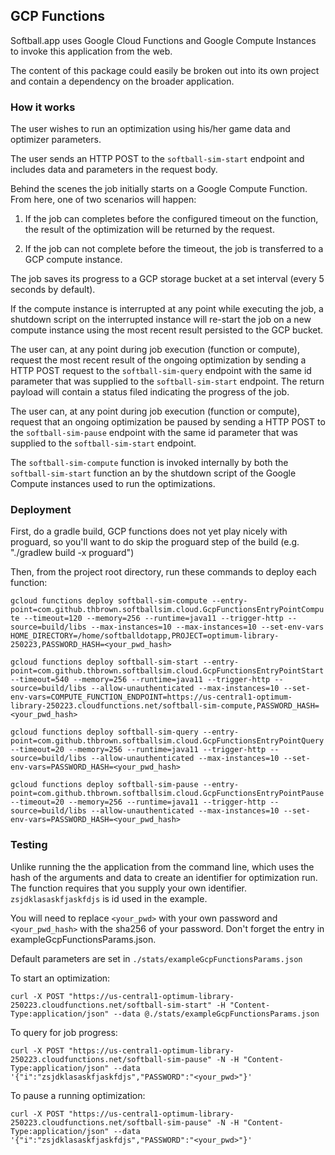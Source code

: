 ## GCP Functions

Softball.app uses Google Cloud Functions and Google Compute Instances to invoke this application from the web.

The content of this package could easily be broken out into its own project and contain a dependency on the broader application.

### How it works

The user wishes to run an optimization using his/her game data and optimizer parameters.

The user sends an HTTP POST to the `softball-sim-start` endpoint and includes data and parameters in the request body.

Behind the scenes the job initially starts on a Google Compute Function. From here, one of two scenarios will happen:

1. If the job can completes before the configured timeout on the function, the result of the optimization will be returned by the request.

2. If the job can not complete before the timeout, the job is transferred to a GCP compute instance.

The job saves its progress to a GCP storage bucket at a set interval (every 5 seconds by default).

If the compute instance is interrupted at any point while executing the job, a shutdown script on the interrupted instance will re-start the job on a new compute instance using the most recent result persisted to the GCP bucket.

The user can, at any point during job execution (function or compute), request the most recent result of the ongoing optimization by sending a HTTP POST request to the `softball-sim-query` endpoint with the same id parameter that was supplied to the `softball-sim-start` endpoint. The return payload will contain a status filed indicating the progress of the job.

The user can, at any point during job execution (function or compute), request that an ongoing optimization be paused by sending a HTTP POST to the `softball-sim-pause` endpoint with the same id parameter that was supplied to the `softball-sim-start` endpoint.

The `softball-sim-compute` function is invoked internally by both the `softball-sim-start` function an by the shutdown script of the Google Compute instances used to run the optimizations.

### Deployment

First, do a gradle build, GCP functions does not yet play nicely with proguard, so you'll want to do skip the proguard step of the build (e.g. "./gradlew build -x proguard")

Then, from the project root directory, run these commands to deploy each function:

`gcloud functions deploy softball-sim-compute --entry-point=com.github.thbrown.softballsim.cloud.GcpFunctionsEntryPointCompute --timeout=120 --memory=256 --runtime=java11 --trigger-http --source=build/libs --max-instances=10 --max-instances=10 --set-env-vars HOME_DIRECTORY=/home/softballdotapp,PROJECT=optimum-library-250223,PASSWORD_HASH=<your_pwd_hash>`

`gcloud functions deploy softball-sim-start --entry-point=com.github.thbrown.softballsim.cloud.GcpFunctionsEntryPointStart --timeout=540 --memory=256 --runtime=java11 --trigger-http --source=build/libs --allow-unauthenticated --max-instances=10 --set-env-vars=COMPUTE_FUNCTION_ENDPOINT=https://us-central1-optimum-library-250223.cloudfunctions.net/softball-sim-compute,PASSWORD_HASH=<your_pwd_hash>`

`gcloud functions deploy softball-sim-query --entry-point=com.github.thbrown.softballsim.cloud.GcpFunctionsEntryPointQuery --timeout=20 --memory=256 --runtime=java11 --trigger-http --source=build/libs --allow-unauthenticated --max-instances=10 --set-env-vars=PASSWORD_HASH=<your_pwd_hash>`

`gcloud functions deploy softball-sim-pause --entry-point=com.github.thbrown.softballsim.cloud.GcpFunctionsEntryPointPause --timeout=20 --memory=256 --runtime=java11 --trigger-http --source=build/libs --allow-unauthenticated --max-instances=10 --set-env-vars=PASSWORD_HASH=<your_pwd_hash>`

### Testing

Unlike running the the application from the command line, which uses the hash of the arguments and data to create an identifier for optimization run. The function requires that you supply your own identifier. `zsjdklasaskfjaskfdjs` is id used in the example.

You will need to replace `<your_pwd>` with your own password and `<your_pwd_hash>` with the sha256 of your password. Don't forget the entry in exampleGcpFunctionsParams.json.

Default parameters are set in `./stats/exampleGcpFunctionsParams.json`

To start an optimization:

`curl -X POST "https://us-central1-optimum-library-250223.cloudfunctions.net/softball-sim-start" -H "Content-Type:application/json" --data @./stats/exampleGcpFunctionsParams.json`

To query for job progress:

`curl -X POST "https://us-central1-optimum-library-250223.cloudfunctions.net/softball-sim-pause" -N -H "Content-Type:application/json" --data '{"i":"zsjdklasaskfjaskfdjs","PASSWORD":"<your_pwd>"}'`

To pause a running optimization:

`curl -X POST "https://us-central1-optimum-library-250223.cloudfunctions.net/softball-sim-pause" -N -H "Content-Type:application/json" --data '{"i":"zsjdklasaskfjaskfdjs","PASSWORD":"<your_pwd>"}'`

